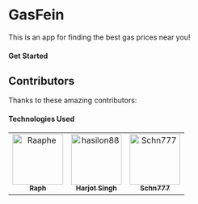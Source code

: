 # GasFein 

This is an app for finding the best gas prices near you!

#### Get Started

## Contributors

Thanks to these amazing contributors:

#### Technologies Used

<!-- readme: contributors -start --> 
<table>
<tr>
    <td align="center">
        <a href="https://github.com/Raaphe">
            <img src="https://private-avatars.githubusercontent.com/u/120033739?jwt=eyJhbGciOiJIUzI1NiIsInR5cCI6IkpXVCJ9.eyJpc3MiOiJnaXRodWIuY29tIiwiYXVkIjoicmF3LmdpdGh1YnVzZXJjb250ZW50LmNvbSIsImtleSI6ImtleTEiLCJleHAiOjE3MzQ2MDM3MjAsIm5iZiI6MTczNDYwMjUyMCwicGF0aCI6Ii91LzEyMDAzMzczOSJ9.CXDlg0_543FvNfeWg8ePxEGCR0n3igb9MmVR1DOsjbk&v=4" width="100;" alt="Raaphe"/>
            <br />
            <sub><b>Raph</b></sub>
        </a>
    </td>
    <td align="center">
        <a href="https://github.com/hasilon88">
            <img src="https://private-avatars.githubusercontent.com/u/109122423?jwt=eyJhbGciOiJIUzI1NiIsInR5cCI6IkpXVCJ9.eyJpc3MiOiJnaXRodWIuY29tIiwiYXVkIjoicmF3LmdpdGh1YnVzZXJjb250ZW50LmNvbSIsImtleSI6ImtleTEiLCJleHAiOjE3MzQ2MDQxNDAsIm5iZiI6MTczNDYwMjk0MCwicGF0aCI6Ii91LzEwOTEyMjQyMyJ9.PR_2PWxh5Dx2VCvR17ORHHlUpBdV_-K1rOZzezI2f1A&v=4" width="100;" alt="hasilon88"/>
            <br />
            <sub><b>Harjot Singh</b></sub>
        </a>
    </td>
    <td align="center">
        <a href="https://github.com/Schn777">
            <img src="https://private-avatars.githubusercontent.com/u/113941848?jwt=eyJhbGciOiJIUzI1NiIsInR5cCI6IkpXVCJ9.eyJpc3MiOiJnaXRodWIuY29tIiwiYXVkIjoicmF3LmdpdGh1YnVzZXJjb250ZW50LmNvbSIsImtleSI6ImtleTEiLCJleHAiOjE3MzQ2MDM3ODAsIm5iZiI6MTczNDYwMjU4MCwicGF0aCI6Ii91LzExMzk0MTg0OCJ9.6q5O3TN4IVao0yrD9luSyCkCFLh0yqwbNUtbM8_jCAY&v=4" width="100;" alt="Schn777"/>
            <br />
            <sub><b>Schn777</b></sub>
        </a>
    </td></tr>
</table>
<!-- readme: contributors -end -->
